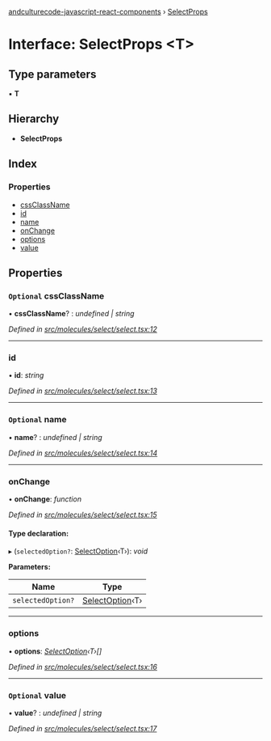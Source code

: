 [andculturecode-javascript-react-components](../README.md) › [SelectProps](selectprops.md)

# Interface: SelectProps <**T**>

## Type parameters

▪ **T**

## Hierarchy

* **SelectProps**

## Index

### Properties

* [cssClassName](selectprops.md#optional-cssclassname)
* [id](selectprops.md#id)
* [name](selectprops.md#optional-name)
* [onChange](selectprops.md#onchange)
* [options](selectprops.md#options)
* [value](selectprops.md#optional-value)

## Properties

### `Optional` cssClassName

• **cssClassName**? : *undefined | string*

*Defined in [src/molecules/select/select.tsx:12](https://github.com/AndcultureCode/AndcultureCode.JavaScript.React.Components/blob/c9cfa12/src/molecules/select/select.tsx#L12)*

___

###  id

• **id**: *string*

*Defined in [src/molecules/select/select.tsx:13](https://github.com/AndcultureCode/AndcultureCode.JavaScript.React.Components/blob/c9cfa12/src/molecules/select/select.tsx#L13)*

___

### `Optional` name

• **name**? : *undefined | string*

*Defined in [src/molecules/select/select.tsx:14](https://github.com/AndcultureCode/AndcultureCode.JavaScript.React.Components/blob/c9cfa12/src/molecules/select/select.tsx#L14)*

___

###  onChange

• **onChange**: *function*

*Defined in [src/molecules/select/select.tsx:15](https://github.com/AndcultureCode/AndcultureCode.JavaScript.React.Components/blob/c9cfa12/src/molecules/select/select.tsx#L15)*

#### Type declaration:

▸ (`selectedOption?`: [SelectOption](selectoption.md)‹T›): *void*

**Parameters:**

Name | Type |
------ | ------ |
`selectedOption?` | [SelectOption](selectoption.md)‹T› |

___

###  options

• **options**: *[SelectOption](selectoption.md)‹T›[]*

*Defined in [src/molecules/select/select.tsx:16](https://github.com/AndcultureCode/AndcultureCode.JavaScript.React.Components/blob/c9cfa12/src/molecules/select/select.tsx#L16)*

___

### `Optional` value

• **value**? : *undefined | string*

*Defined in [src/molecules/select/select.tsx:17](https://github.com/AndcultureCode/AndcultureCode.JavaScript.React.Components/blob/c9cfa12/src/molecules/select/select.tsx#L17)*
